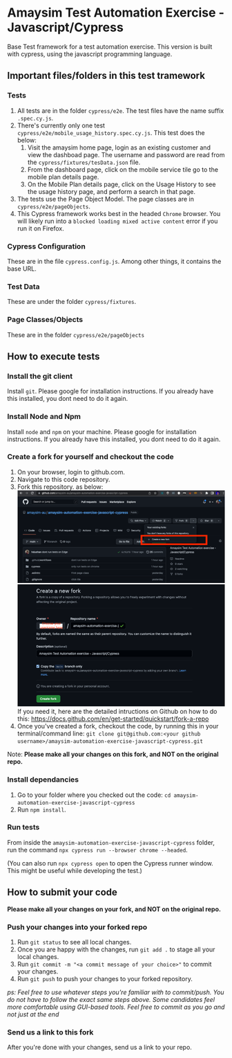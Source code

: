 # Amaysim Test Automation Exercise - Javascript/Cypress

Base Test framework for a test automation exercise. This version is built with cypress, using the javascript programming language.

## Important files/folders in this test tramework

### Tests
1. All tests are in the folder `cypress/e2e`. The test files have the name suffix `.spec.cy.js`.
1. There's currently only one test `cypress/e2e/mobile_usage_history.spec.cy.js`. This test does the below:
   1. Visit the amaysim home page, login as an existing customer and view the dashboad page. The username and password are read from the `cypress/fixtures/tesData.json` file.
   1. From the dashboard page, click on the mobile service tile go to the mobile plan details page.
   1. On the Mobile Plan details page, click on the Usage History to see the usage history page, and perform a search in that page.
1. The tests use the Page Object Model. The page classes are in `cypress/e2e/pageObjects`.
1. This Cypress framework works best in the headed `Chrome` browser. You will likely run into a `blocked loading mixed active content` error if you run it on Firefox.

### Cypress Configuration
These are in the file `cypress.config.js`. Among other things, it contains the base URL.

### Test Data
These are under the folder `cypress/fixtures`.

### Page Classes/Objects
These are in the folder `cypress/e2e/pageObjects`

## How to execute tests

### Install the git client
Install `git`. Please google for installation instructions. If you already have this installed, you dont need to do it again.

### Install Node and Npm
Install `node` and `npm` on your machine. Please google for installation instructions. If you already have this installed, you dont need to do it again.

### Create a fork for yourself and checkout the code
1. On your browser, login to github.com.
1. Navigate to this code repository.
1. Fork this repository. as below:
![Fork](/readme-assets/fork.png)
![New Fork](/readme-assets/new_fork.png)
If you need it, here are the detailed intructions on Github on how to do this: https://docs.github.com/en/get-started/quickstart/fork-a-repo
1. Once you've created a fork, checkout the code, by running this in your terminal/command line: `git clone git@github.com:<your github username>/amaysim-automation-exercise-javascript-cypress.git`

Note: **Please make all your changes on this fork, and NOT on the original repo.**

### Install dependancies
1. Go to your folder where you checked out the code: `cd amaysim-automation-exercise-javascript-cypress`
1. Run `npm install`.

### Run tests
From inside the `amaysim-automation-exercise-javascript-cypress` folder, run the command `npx cypress run --browser chrome --headed`.

(You can also run `npx cypress open` to open the Cypress runner window. This might be useful while developing the test.)

## How to submit your code

**Please make all your changes on your fork, and NOT on the original repo.**

### Push your changes into your forked repo
1. Run `git status` to see all local changes.
2. Once you are happy with the changes, run `git add .` to stage all your local changes.
3. Run `git commit -m "<a commit message of your choice>"` to commit your changes.
4. Run `git push` to push your changes to your forked repository.

*ps: Feel free to use whatever steps you're familiar with to commit/push. You do not have to follow the exact same steps above. Some candidates feel more comfortable using GUI-based tools. Feel free to commit as you go and not just at the end*

### Send us a link to this fork
After you're done with your changes, send us a link to your repo.